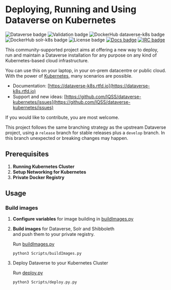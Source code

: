 # Deploying, Running and Using Dataverse on Kubernetes

![Dataverse badge](https://img.shields.io/badge/Dataverse-v6.0-important.svg) ![Validation badge](https://jenkins.dataverse.org/job/dataverse-k8s/job/Kubeval%20Linting/job/release/badge/icon?subject=kubeval&status=valid&color=purple) ![DockerHub dataverse-k8s badge](https://img.shields.io/static/v1.svg?label=image&message=dataverse-k8s&logo=docker) ![DockerHub solr-k8s badge](https://img.shields.io/static/v1.svg?label=image&message=solr-k8s&logo=docker) ![License badge](https://img.shields.io/github/license/IQSS/dataverse-kubernetes) [![Docs badge](https://readthedocs.org/projects/dataverse-k8s/badge/?version=latest)](https://dataverse-k8s.rtfd.io/en/latest) [![IRC badge](https://img.shields.io/badge/IRC%20chat-%23dataverse-blue)](https://kiwiirc.com/client/irc.freenode.net/?nick=dataverse_k8s_?#dataverse)

This community-supported project aims at offering a new way to deploy, run and maintain a Dataverse installation for any purpose on any kind of Kubernetes-based cloud infrastructure.

You can use this on your laptop, in your on-prem datacentre or public cloud. With the power of [Kubernetes](http://kubernetes.io), many scenarios are possible.

- Documentation: [https://dataverse-k8s.rtfd.io](https://dataverse-k8s.rtfd.io)
- Support and new ideas: [https://github.com/IQSS/dataverse-kubernetes/issues](https://github.com/IQSS/dataverse-kubernetes/issues)

If you would like to contribute, you are most welcome.

This project follows the same branching strategy as the upstream Dataverse project, using a `release` branch for stable releases plus a `develop` branch. In this branch unexpected or breaking changes may happen.

## Prerequisites

1. **Running Kubernetes Cluster**
2. **Setup Networking for Kubernetes**
3. **Private Docker Registry**

## Usage

### Build images

1. **Configure variables** for image building in [buildImages.py](Scripts/buildImages.py)
2. **Build images** for Dataverse, Solr and Shibboleth\
and push them to your private registry.

    Run [buildImages.py](Scripts/buildImages.py)
    ````
    python3 Scripts/buildImages.py
    ````
3. Deploy Dataverse to your Kubernetes Cluster

    Run [deploy.py](Scripts/deploy.py)
    ````
    python3 Scripts/deploy.py.py
    ````

